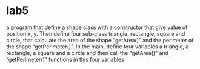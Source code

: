 # lab5
a program that define a shape class with a constructor that give value of position x, y. Then define four sub-class triangle, rectangle, square and circle, that calculate the area of the shape “getArea()” and the perimeter of the shape “getPerimeter()”. In the main, define four variables a triangle, a rectangle, a square and a circle and then call the “getArea()” and “getPerimeter()” functions in this four variables
